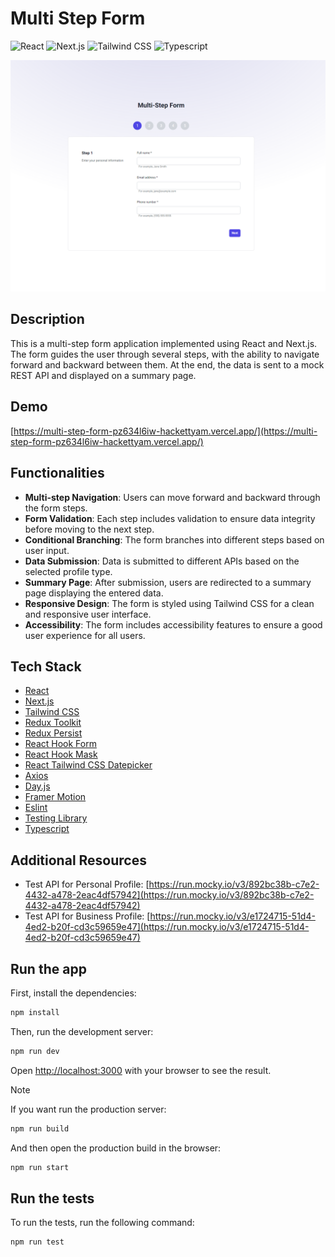 # Multi Step Form

![React](https://img.shields.io/badge/React-v18-deepskyblue?logo=react)
![Next.js](https://img.shields.io/badge/Next.js-v14-white?logo=next.js)
![Tailwind CSS](https://img.shields.io/badge/Tailwind%20CSS-v3-cyan?logo=Tailwind%20CSS)
![Typescript](https://img.shields.io/badge/Typescript-v5-blue?logo=typescript)

![Preview](https://raw.githubusercontent.com/yammusic/multi-step-form/main/public/preview.png)

## Description

This is a multi-step form application implemented using React and Next.js. The form guides the user through several steps, with the ability to navigate forward and backward between them. At the end, the data is sent to a mock REST API and displayed on a summary page.

## Demo

[https://multi-step-form-pz634l6iw-hackettyam.vercel.app/](https://multi-step-form-pz634l6iw-hackettyam.vercel.app/)

## Functionalities

- **Multi-step Navigation**: Users can move forward and backward through the form steps.
- **Form Validation**: Each step includes validation to ensure data integrity before moving to the next step.
- **Conditional Branching**: The form branches into different steps based on user input.
- **Data Submission**: Data is submitted to different APIs based on the selected profile type.
- **Summary Page**: After submission, users are redirected to a summary page displaying the entered data.
- **Responsive Design**: The form is styled using Tailwind CSS for a clean and responsive user interface.
- **Accessibility**: The form includes accessibility features to ensure a good user experience for all users.

## Tech Stack

- [React](https://reactjs.dev/)
- [Next.js](https://nextjs.org/)
- [Tailwind CSS](https://tailwindcss.com/)
- [Redux Toolkit](https://redux-toolkit.js.org/)
- [Redux Persist](https://github.com/rt2zz/redux-persist)
- [React Hook Form](https://react-hook-form.com/)
- [React Hook Mask](https://github.com/lucasbasquerotto/react-masked-input)
- [React Tailwind CSS Datepicker](https://react-tailwindcss-datepicker.vercel.app/)
- [Axios](https://axios-http.com/)
- [Day.js](https://day.js.org/)
- [Framer Motion](https://www.framer.com/motion/)
- [Eslint](https://eslint.org/)
- [Testing Library](https://testing-library.com/)
- [Typescript](https://www.typescriptlang.org/)

## Additional Resources

- Test API for Personal Profile: [https://run.mocky.io/v3/892bc38b-c7e2-4432-a478-2eac4df57942](https://run.mocky.io/v3/892bc38b-c7e2-4432-a478-2eac4df57942)
- Test API for Business Profile: [https://run.mocky.io/v3/e1724715-51d4-4ed2-b20f-cd3c59659e47](https://run.mocky.io/v3/e1724715-51d4-4ed2-b20f-cd3c59659e47)

## Run the app

First, install the dependencies:

```bash
npm install
```

Then, run the development server:

```bash
npm run dev
```

Open [http://localhost:3000](http://localhost:3000) with your browser to see the result.

> [!NOTE]
> If you want run the production server:
>
> ```bash
> npm run build
> ```
>
> And then open the production build in the browser:
>
> ```bash
> npm run start
> ```

## Run the tests

To run the tests, run the following command:

```bash
npm run test
```

